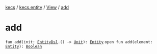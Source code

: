 [kecs](../../index.md) / [kecs.entity](../index.md) / [View](index.md) / [add](./add.md)

# add

`fun add(init: `[`EntityDsl`](../../kecs.dsl/-entity-dsl/index.md)`.() -> `[`Unit`](https://kotlinlang.org/api/latest/jvm/stdlib/kotlin/-unit/index.html)`): `[`Entity`](../-entity/index.md)
`open fun add(element: `[`Entity`](../-entity/index.md)`): `[`Boolean`](https://kotlinlang.org/api/latest/jvm/stdlib/kotlin/-boolean/index.html)
